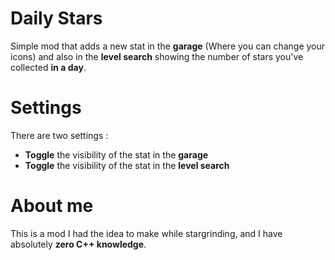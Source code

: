 # Daily Stars
Simple mod that adds a new stat in the **garage** (Where you can change your icons) and also in the **level search** showing the number of stars you've collected **in a day**.

# Settings
There are two settings :
- **Toggle** the visibility of the stat in the **garage**
- **Toggle** the visibility of the stat in the **level search**

# About me
This is a mod I had the idea to make while stargrinding, and I have absolutely **zero C++ knowledge**.